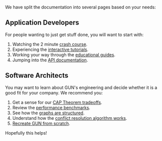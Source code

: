 We have split the documentation into several pages based on your needs:

## Application Developers

For people wanting to just get stuff done, you will want to start with:

1. Watching the 2 minute [crash course](Crash-Course).
2. Experiencing the [interactive tutorials](Todo-Dapp).
3. Working your way through the [educational guides](Graph-Guide).
4. Jumping into the [API documentation](API).

## Software Architects

You may want to learn about GUN's engineering and decide whether it is a good fit for your company. We recommend you:

1. Get a sense for our [CAP Theorem tradeoffs](CAP-Theorem).
2. Review the [performance benchmarks](100000-ops-sec-in-IE6-on-2GB-Atom-CPU).
3. See how the [graphs are structured](GUN%E2%80%99s-Data-Format-%28JSON%29).
4. Understand how the [conflict resolution algorithm works](Conflict-Resolution-with-Guns).
5. [Recreate GUN from scratch](Porting-GUN).

Hopefully this helps!